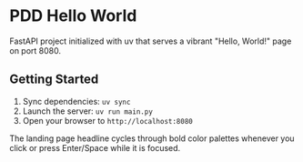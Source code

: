 # PDD Hello World

FastAPI project initialized with uv that serves a vibrant "Hello, World!" page on port 8080.

## Getting Started

1. Sync dependencies: `uv sync`
2. Launch the server: `uv run main.py`
3. Open your browser to `http://localhost:8080`

The landing page headline cycles through bold color palettes whenever you click or press Enter/Space while it is focused.

